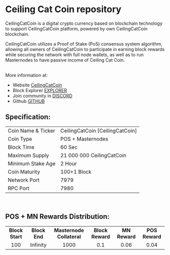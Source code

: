 <h1>Ceiling Cat Coin repository</h1>
<p> CeilingCatCoin is a digital crypto currency based on blockchain technology to support CeilingCatCoin platform, powered by own CeilingCatCoin blockchain.<p>
<p> CeilingCatCoin utilizes a Proof of Stake (PoS) consensus system algorithm, allowing all owners of CeilingCatCoin to participate in earning block rewards while securing the network with full node wallets, as well as to run Masternodes to have passive income of Ceiling Cat Coin.<p>

<br> More information at: <br>
 - Website [CeilingCatCoin](https://ceilingcatcoin.com)
 - Block Explorer [EXPLORER](http://explorer.ceilingcatcoin.com)
 - Join community in [DISCORD](https://discord.gg/u7sdY4b6Zb)
 - Github [GITHUB](https://github.com/Ceiling-Catz/CCC)
  
  
<h2><strong>Specification:</strong></h2>
<table>
<tbody>
<tr>
<td>Coin Name & Ticker</td>
<td>CeilingCatCoin [CeilingCatCoin]</td>
</tr>
<tr>
<td>Coin Type</td>
<td>POS + Masternodes</td>
</tr>
<tr>
<td>Block Time</td>
<td>60 Sec</td>
</tr>
<tr>
<td>Maximum Supply</td>
<td>21 000 000 CeilingCatCoin</td>
</tr>
<tr>
<td>Minimum Stake Age</td>
<td>2 Hour</td>
</tr>
<tr>
<td>Coin Maturity</td>
<td>100+1 Block</td>
</tr>
<tr>
<td>Network Port</td>
<td>7979</td>
</tr>
<tr>
<td>RPC Port</td>
<td>7980</td>
</tr>
</tbody>
</table>

<br>
<h2><strong>POS + MN Rewards Distribution:</strong></h2>
<table border="0" width="600" cellspacing="2" cellpadding="2"><colgroup><col width="26" /><col width="106" /><col width="98" /><col width="126" /><col width="130" /><col width="118" /></colgroup>
<tbody>
<tr>
<td class="xl65" style="width: 120px; text-align: center;"><strong>Block Start</strong></td>
<td class="xl65" style="width: 120px; text-align: center;"><strong>Block End</strong></td>
<td class="xl65" style="width: 180px; text-align: center;"><strong>Masternode Collateral</strong></td>
<td class="xl65" style="width: 120px; text-align: center;"><strong>Block Reward</strong></td>
<td class="xl65" style="width: 120px; text-align: center;"><strong>MN Reward</strong></td>
<td class="xl66" style="width: 120px; text-align: center;"><strong>POS Reward</strong></td>
</tr>
<tr>
<td class="xl65" style="width: 120px; text-align: center;">100</td>
<td class="xl65" style="width: 120px; text-align: center;">Infinity</td>
<td class="xl65" style="width: 180px; text-align: center;">1000</td>
<td class="xl65" style="width: 120px; text-align: center;">0.1</td>
<td class="xl65" style="width: 120px; text-align: center;">0.06</td>
<td class="xl66" style="width: 120px; text-align: center;">0.04</td>
</tr>
</tbody>
</table>
